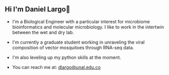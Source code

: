 ## Hi I'm Daniel Largo👋

* I'm a Biological Engineer with a particular interest for microbiome bioinformatics and molecular microbiology. I like to work in the intertwin between the wet and dry lab.

* I'm currently a graduate student working in unraveling the viral composition of vector mosquitoes through RNA-seq data.

* I'm also leveling up my python skills at the moment. 

* You can reach me at: dlargo@unal.edu.co
